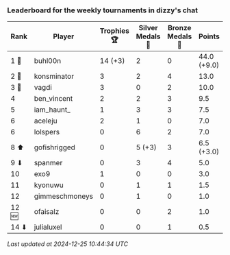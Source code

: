 ### Leaderboard for the weekly tournaments in dizzy's chat
| Rank | Player | Trophies 🏆 | Silver Medals 🥈 | Bronze Medals 🥉 | Points |
|------|--------|-------------|------------------|------------------|--------|
| 1 🥇 | buhl00n | 14 (+3) | 2 | 0 | 44.0 (+9.0) |
| 2 🥈 | konsminator | 3 | 2 | 4 | 13.0 |
| 3 🥉 | vagdi | 3 | 0 | 2 | 10.0 |
| 4 | ben_vincent | 2 | 2 | 3 | 9.5 |
| 5 | iam_haunt_ | 1 | 3 | 3 | 7.5 |
| 6 | aceleju | 2 | 1 | 0 | 7.0 |
| 6 | lolspers | 0 | 6 | 2 | 7.0 |
| 8 ⬆| gofishrigged | 0 | 5 (+3) | 3 | 6.5 (+3.0) |
| 9 ⬇| spanmer | 0 | 3 | 4 | 5.0 |
| 10 | exo9 | 1 | 0 | 0 | 3.0 |
| 11 | kyonuwu | 0 | 1 | 1 | 1.5 |
| 12 | gimmeschmoneys | 0 | 1 | 0 | 1.0 |
| 12 🆕| ofaisalz | 0 | 0 | 2 | 1.0 |
| 14 ⬇| julialuxel | 0 | 0 | 1 | 0.5 |

_Last updated at 2024-12-25 10:44:34 UTC_